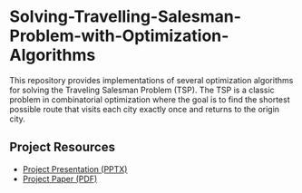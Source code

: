 # Solving-Travelling-Salesman-Problem-with-Optimization-Algorithms
This repository provides implementations of several optimization algorithms for solving the Traveling Salesman Problem (TSP). The TSP is a classic problem in combinatorial optimization where the goal is to find the shortest possible route that visits each city exactly once and returns to the origin city.

## Project Resources

- [Project Presentation (PPTX)]("https://github.com/ArhitaK/Solving-Travelling-Salesman-Problem-with-Optimization-Algorithms/blob/main/Solving%20the%20Travelling%20Salesman%20Problem%20using%20Optimization%20techniques.pdf")
- [Project Paper (PDF)]("C:\Users\Akund\Downloads\TSP_using_Opti_Algos.pdf")

  
